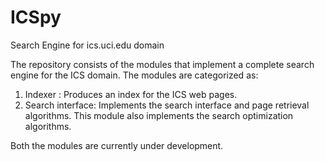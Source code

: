 # ICSpy
Search Engine for ics.uci.edu domain

The repository consists of the modules that implement a complete search engine for the ICS domain.
The modules are categorized as:
1. Indexer : Produces an index for the ICS web pages.
2. Search interface: Implements the search interface and page retrieval algorithms. This module also implements the search optimization algorithms. 

Both the modules are currently under development.
